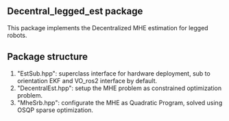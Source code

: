 ## Decentral_legged_est package
This package implements the Decentralized MHE estimation for legged robots.
## Package structure
1. "EstSub.hpp": superclass interface for hardware deployment, sub to orientation EKF and VO_ros2 interface by default.
2. "DecentralEst.hpp": setup the MHE problem as constrained optimization problem.
3. "MheSrb.hpp": configurate the MHE as Quadratic Program, solved using OSQP sparse optimization. 
